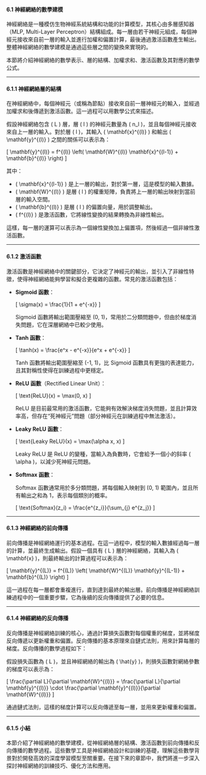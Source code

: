 #### **6.1 神經網絡的數學建模**

神經網絡是一種模仿生物神經系統結構和功能的計算模型，其核心由多層感知器（MLP, Multi-Layer Perceptron）結構組成。每一層由若干神經元組成，每個神經元接收來自前一層的輸入並進行加權和偏置計算，最後通過激活函數產生輸出。整體神經網絡的數學建模是通過這些層之間的變換來實現的。

本節將介紹神經網絡的數學表示、層的結構、加權求和、激活函數及其對應的數學公式。

---

#### **6.1.1 神經網絡層的結構**

在神經網絡中，每個神經元（或稱為節點）接收來自前一層神經元的輸入，並經過加權求和後傳遞到激活函數。這一過程可以用數學公式來描述。

假設神經網絡包含 \( L \) 層，層 \( l \) 的神經元數量為 \( n_l \)，並且每個神經元接收來自上一層的輸入。對於層 \( l \)，其輸入 \( \mathbf{x}^{(l)} \) 和輸出 \( \mathbf{y}^{(l)} \) 之間的關係可以表示為：

\[
\mathbf{y}^{(l)} = f^{(l)} \left( \mathbf{W}^{(l)} \mathbf{x}^{(l-1)} + \mathbf{b}^{(l)} \right)
\]

其中：
- \( \mathbf{x}^{(l-1)} \) 是上一層的輸出，對於第一層，這是模型的輸入數據。
- \( \mathbf{W}^{(l)} \) 是層 \( l \) 的權重矩陣，負責將上一層的輸出映射到當前層的輸入空間。
- \( \mathbf{b}^{(l)} \) 是層 \( l \) 的偏置向量，用於調整輸出。
- \( f^{(l)} \) 是激活函數，它將線性變換的結果轉換為非線性輸出。

這樣，每一層的運算可以表示為一個線性變換加上偏置項，然後經過一個非線性激活函數。

---

#### **6.1.2 激活函數**

激活函數是神經網絡中的關鍵部分，它決定了神經元的輸出，並引入了非線性特徵，使得神經網絡能夠學習和擬合更複雜的函數。常見的激活函數包括：

- **Sigmoid 函數**：
  
  \[
  \sigma(x) = \frac{1}{1 + e^{-x}}
  \]
  
  Sigmoid 函數將輸出範圍壓縮至 (0, 1)，常用於二分類問題中，但由於梯度消失問題，它在深層網絡中已較少使用。

- **Tanh 函數**：

  \[
  \tanh(x) = \frac{e^x - e^{-x}}{e^x + e^{-x}}
  \]
  
  Tanh 函數將輸出範圍壓縮至 (-1, 1)，比 Sigmoid 函數具有更強的表達能力，且其對稱性使得在訓練過程中更穩定。

- **ReLU 函數**（Rectified Linear Unit）：

  \[
  \text{ReLU}(x) = \max(0, x)
  \]
  
  ReLU 是目前最常用的激活函數，它能夠有效解決梯度消失問題，並且計算效率高，但存在“死神經元”問題（部分神經元在訓練過程中無法激活）。

- **Leaky ReLU 函數**：

  \[
  \text{Leaky ReLU}(x) = \max(\alpha x, x)
  \]
  
  Leaky ReLU 是 ReLU 的變種，當輸入為負數時，它會給予一個小的斜率 \( \alpha \)，以減少死神經元問題。

- **Softmax 函數**：

  Softmax 函數通常用於多分類問題，將每個輸入映射到 (0, 1) 範圍內，並且所有輸出之和為 1，表示每個類別的概率。

  \[
  \text{Softmax}(z_i) = \frac{e^{z_i}}{\sum_{j} e^{z_j}}
  \]

---

#### **6.1.3 神經網絡的前向傳播**

前向傳播是神經網絡運行的基本過程。在這一過程中，模型的輸入數據經過每一層的計算，並最終生成輸出。假設一個具有 \( L \) 層的神經網絡，其輸入為 \( \mathbf{x} \)，則最終輸出的計算過程可以表示為：

\[
\mathbf{y}^{(L)} = f^{(L)} \left( \mathbf{W}^{(L)} \mathbf{y}^{(L-1)} + \mathbf{b}^{(L)} \right)
\]

這一過程在每一層都會重複進行，直到達到最終的輸出層。前向傳播是神經網絡訓練過程中的一個重要步驟，它為後續的反向傳播提供了必要的信息。

---

#### **6.1.4 神經網絡的反向傳播**

反向傳播是神經網絡訓練的核心，通過計算損失函數對每個權重的梯度，並將梯度反向傳遞以更新權重和偏置。反向傳播的基本原理來自鏈式法則，用來計算每層的梯度。反向傳播的數學過程如下：

假設損失函數為 \( L \)，並且神經網絡的輸出為 \( \hat{y} \)，則損失函數對網絡參數的梯度可以表示為：

\[
\frac{\partial L}{\partial \mathbf{W}^{(l)}} = \frac{\partial L}{\partial \mathbf{y}^{(l)}} \cdot \frac{\partial \mathbf{y}^{(l)}}{\partial \mathbf{W}^{(l)}}
\]

通過鏈式法則，這樣的梯度計算可以反向傳遞至每一層，並用來更新權重和偏置。

---

#### **6.1.5 小結**

本節介紹了神經網絡的數學建模，從神經網絡層的結構、激活函數到前向傳播和反向傳播的數學過程。這些數學工具是神經網絡設計和訓練的基礎，理解這些數學背景對於開發高效的深度學習模型至關重要。在接下來的章節中，我們將進一步深入探討神經網絡的訓練技巧、優化方法和應用。